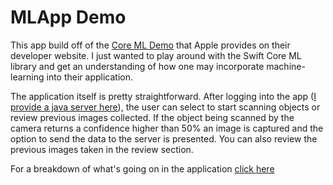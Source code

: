 # MLApp Demo
This app build off of the [Core ML Demo](https://github.com/mrmcgrewx/DemoApp) that Apple provides on their developer website.
I just wanted to play around with the Swift Core ML library and get an understanding of how one
may incorporate machine-learning into their application.

The application itself is pretty straightforward. After logging into the app ([I provide a java server here](https://github.com/mrmcgrewx/Basic-Java-Spring-Boot-Server)),
the user can select to start scanning objects or review previous images collected. If the object being scanned by the camera returns
a confidence higher than 50% an image is captured and the option to send the data to the server is presented. You can also review the previous images taken in the review section.

For a breakdown of what's going on in the application [click here](https://filler.com)
